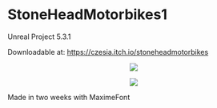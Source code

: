 # StoneHeadMotorbikes1

Unreal Project 5.3.1

Downloadable at: https://czesia.itch.io/stoneheadmotorbikes

<p align="center">
<img src = "Screenshots/mainmenu.png">
</p>
<p align="center">
<img src = "Screenshots/lvl1.png">
</p>

Made in two weeks with MaximeFont